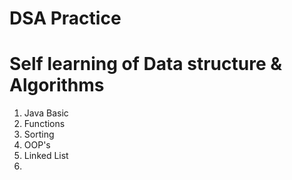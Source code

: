 # DSA Practice
# Self learning of Data structure & Algorithms 
1. Java Basic
2. Functions
3. Sorting
4. OOP's
5. Linked List
6.
